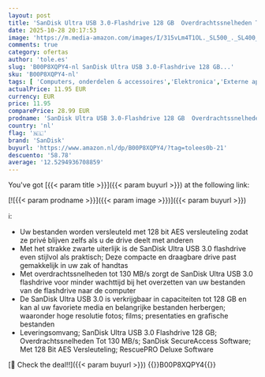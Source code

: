 ```yaml
---
layout: post
title: 'SanDisk Ultra USB 3.0-Flashdrive 128 GB  Overdrachtssnelheden Tot 130 MB/s  SanDisk SecureAccess-Software  Met 128-Bit AES-Versleuteling  RescuePRO Deluxe Software '
date: 2025-10-28 20:17:53
image: 'https://m.media-amazon.com/images/I/315vLm4T1OL._SL500_._SL400_.jpg'
comments: true
category: ofertas
author: 'tole.es'
slug: 'B00P8XQPY4-nl SanDisk Ultra USB 3.0-Flashdrive 128 GB...'
sku: 'B00P8XQPY4-nl'
tags: [ 'Computers, onderdelen & accessoires','Elektronica','Externe apparaten & dataopslag','Gegevensopslag','USB-flashstations','sandisk','🇳🇱', ]
actualPrice: 11.95 EUR
currency: EUR
price: 11.95
comparePrice: 28.99 EUR
prodname: 'SanDisk Ultra USB 3.0-Flashdrive 128 GB  Overdrachtssnelheden Tot 130 MB/s  SanDisk SecureAccess-Software  Met 128-Bit AES-Versleuteling  RescuePRO Deluxe Software '
country: 'nl'
flag: '🇳🇱'
brand: 'SanDisk'
buyurl: 'https://www.amazon.nl/dp/B00P8XQPY4/?tag=tolees0b-21'
descuento: '58.78'
average: '12.5294936708859'
---
```


You've got [{{< param title >}}]({{< param buyurl >}}) at the following link:

[![{{< param prodname >}}]({{< param image >}})]({{< param buyurl >}})

ℹ️:

- Uw bestanden worden versleuteld met 128 bit AES versleuteling zodat ze privé blijven zelfs als u de drive deelt met anderen
- Met het strakke zwarte uiterlijk is de SanDisk Ultra USB 3.0 flashdrive even stijlvol als praktisch; Deze compacte en draagbare drive past gemakkelijk in uw zak of handtas
- Met overdrachtssnelheden tot 130 MB/s zorgt de SanDisk Ultra USB 3.0 flashdrive voor minder wachttijd bij het overzetten van uw bestanden van de flashdrive naar de computer
- De SanDisk Ultra USB 3.0 is verkrijgbaar in capaciteiten tot 128 GB en kan al uw favoriete media en belangrijke bestanden herbergen; waaronder hoge resolutie fotos; films; presentaties en grafische bestanden
- Leveringsomvang; SanDisk Ultra USB 3.0 Flashdrive 128 GB; Overdrachtssnelheden Tot 130 MB/s; SanDisk SecureAccess Software; Met 128 Bit AES Versleuteling; RescuePRO Deluxe Software

[🛒 Check the deal!!]({{< param buyurl >}})
{{<world>}}B00P8XQPY4{{</world>}}
